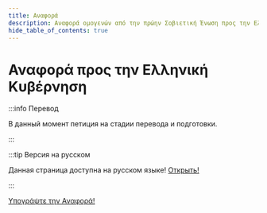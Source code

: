 ```yaml
---
title: Αναφορά
description: Αναφορά ομογενών από την πρώην Σοβιετική Ένωση προς την Ελληνική Κυβέρνηση
hide_table_of_contents: true
---
```


# Αναφορά προς την Ελληνική Κυβέρνηση

:::info Перевод

В данный момент петиция на стадии перевода и подготовки.

:::

:::tip Версия на русском

Данная страница доступна на русском языке! <a className="button button--primary button--lg" href="/petition"> Открыть! </a>

:::

<a
    className="button button--primary button--lg" href="https://forms.gle/iSt645c2wJa2TRBg8">
    Υπογράψτε την Αναφορά!
</a>
